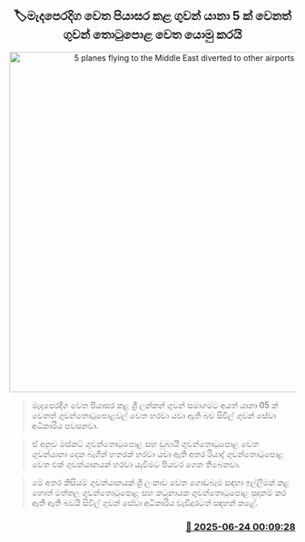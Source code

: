 <p align='center'><b><h2 align='center' title='5 planes flying to the Middle East diverted to other airports'>🏷මැදපෙරදිග වෙත පියාසර කළ ගුවන් යානා 5 ක් වෙනත් ගුවන් තොටුපොළ වෙත යොමු කරයි</h2></b></p>
<p align='center'><img src='https://helakuru.sgp1.cdn.digitaloceanspaces.com/esana/images/lib/srilankan-airline[1].jpg' width='600' alt='5 planes flying to the Middle East diverted to other airports'></p>

> මැදපෙරදිග වෙත පියාසර කළ ශ්‍රී ලන්කන් ගුවන් ​සමාගමට අයත් යානා 05 ක් වෙනත් ගුවන්තොටුපොළවල් වෙත හරවා යවා ඇති බව සිවිල් ගුවන් සේවා අධිකාරිය පවසනවා.

> ඒ අනුව මස්කට් ගුවන්තොටුපොළ සහ ඩුබායි ගුවන්තොටුපොළ වෙත ගුවන්යානා දෙක බැගින් හතරක් හරවා යවා ඇති අතර රියාද් ගුවන්තොටුපොළ වෙත එක් ගුවන්යානයක් හරවා යැවීමට පියවර ගෙන තිබෙනවා.

> මේ අතර කිසියම් ගුවන්යානයක් ශ්‍රී ලංකාව වෙත ගොඩබෑ​ම සඳහා ඉල්ලීමක් කළ හොත් මත්තල ගුවන්තොටුපොළ සහ කටුනායක ගුවන්තොටුපොළ සූදානම් කර ඇති ඇති බවයි සිවිල් ගුවන් සේවා අධිකාරිය වැඩිදුරටත් සඳහන් කළේ. 



<h3 align='right'><a href='https://www.helakuru.lk/esana/p/111277/'>📅 2025-06-24 00:09:28</a></h3>
